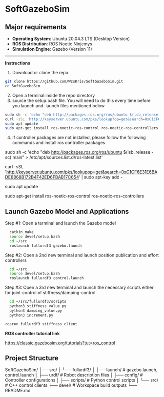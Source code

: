 # SoftGazeboSim
## Major requirements
- **Operating System**: Ubuntu 20.04.3 LTS (Desktop Version)  
- **ROS Distribution**: ROS Noetic Ninjemys  
- **Simulation Engine**: Gazebo (Version 11)

---

**Instructions**

1) Download or clone the repo

```bash
git clone https://github.com/WzsKris/SoftGazeboSim.git
cd SoftGazeboSim
```

2) Open a terminal inside the repo directory
3) source the setup.bash file. You will need to do this every time before you launch and .launch files mentioned below
```bash
sudo sh -c 'echo "deb http://packages.ros.org/ros/ubuntu $(lsb_release -sc) main" > /etc/apt/sources.list.d/ros-latest.list'
curl -sSL 'http://keyserver.ubuntu.com/pks/lookup?op=get&search=0xC1CF6E31E6BADE8868B172B4F42ED6FBAB17C654' | sudo apt-key add -
sudo apt update
sudo apt-get install ros-noetic-ros-control ros-noetic-ros-controllers
```

4) If controller packages are not installed, please follow the following commands and install ros controller packages

sudo sh -c 'echo "deb http://packages.ros.org/ros/ubuntu $(lsb_release -sc) main" > /etc/apt/sources.list.d/ros-latest.list'

curl -sSL 'http://keyserver.ubuntu.com/pks/lookupop=get&search=0xC1CF6E31E6BADE8868B172B4F42ED6FBAB17C654' | sudo apt-key add -

sudo apt update

sudo apt-get install ros-noetic-ros-control ros-noetic-ros-controllers

## Launch Gazebo Model and Applications

Step #1: Open a terminal and launch the Gazebo model 

```bash
  catkin_make
  source devel/setup.bash
  cd ~/src
  roslaunch fullurdf3 gazebo.launch
```
  Step #2: Open a 2nd new terminal and launch position publication and effort controllers

```bash
  cd ~/src
  source devel/setup.bash
  roslaunch fullurdf3 control.launch
```
  Step #3: Open a 3rd new terminal and launch the necessary scripts either for joint-control of stiffness/damping-control
  
```bash  
  cd ~/src/fullurdf3/scripts
  python3 stiffness_value.py
  python3 damping_value.py
  python3 increment.py
```
```bash
rosrun fullurdf3 stiffness_client
```
**ROS controller tutorial link**

https://classic.gazebosim.org/tutorials?tut=ros_control

## Project Structure
SoftGazeboSim/
├── src/
│   └── fullurdf3/
│       ├── launch/              # gazebo.launch, control.launch
│       ├── urdf/                # Robot description files
│       ├── config/              # Controller configurations
│       ├── scripts/             # Python control scripts
│       └── src/                 # C++ control clients
├── devel/                       # Workspace build outputs
└── README.md
